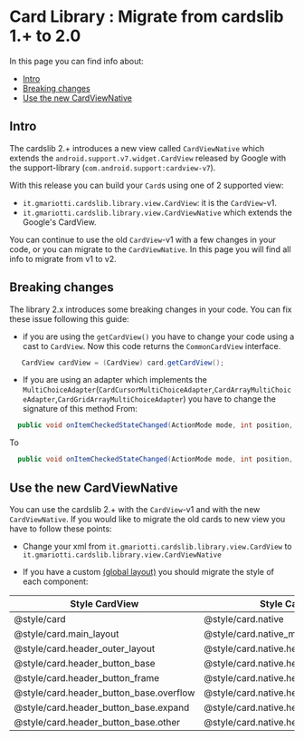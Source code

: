 # Card Library : Migrate from cardslib 1.+ to 2.0

In this page you can find info about:

* [Intro](#intro)
* [Breaking changes](#breaking-changes)
* [Use the new CardViewNative](#use-the-new-cardviewnative)

## Intro

The cardslib 2.+ introduces a new view called `CardViewNative` which extends the `android.support.v7.widget.CardView` released by Google with the support-library
 (`com.android.support:cardview-v7`). 

With this release you can build your `Card`s using one of 2 supported view:
* `it.gmariotti.cardslib.library.view.CardView`: it is the `CardView`-v1. 
* `it.gmariotti.cardslib.library.view.CardViewNative` which extends the Google's CardView.

You can continue to use the old `CardView`-v1 with a few changes in your code, or you can migrate to the `CardViewNative`.
In this page you will find all info to migrate from v1 to v2.


## Breaking changes

The library 2.x introduces some breaking changes in your code. You can fix these issue following this guide:

* if you are using the `getCardView()` you have to change your code using a cast to `CardView`. Now this code returns the `CommonCardView` interface.
``` java
   CardView cardView = (CardView) card.getCardView();
``` 

* If you are using an adapter which implements the `MultiChoiceAdapter`(`CardCursorMultiChoiceAdapter`,`CardArrayMultiChoiceAdapter`,`CardGridArrayMultiChoiceAdapter`) you have to change the signature of this method
From:
``` java
  public void onItemCheckedStateChanged(ActionMode mode, int position, long id, boolean checked, CardView cardView, Card card)
```
To
```java
  public void onItemCheckedStateChanged(ActionMode mode, int position, long id, boolean checked, CommonCardView cardView, Card card) {
```


## Use the new CardViewNative

You can use the cardslib 2.+ with the `CardView`-v1 and with the new `CardViewNative`.
If you would like to migrate the old cards to new view you have to follow these points:

* Change your xml from `it.gmariotti.cardslib.library.view.CardView` to `it.gmariotti.cardslib.library.view.CardViewNative`

* If you have a custom [(global layout)](/doc/OVERVIEW.md) you should migrate the style of each component:

| Style CardView                          | Style CardViewNative                           | 
| --------------------------------------- |------------------------------------------------| 
| @style/card                             | @style/card.native                             | 
| @style/card.main_layout                 | @style/card.native_main_layout                 | 
| @style/card.header_outer_layout         | @style/card.native.header_outer_layout         | 
| @style/card.header_button_base          | @style/card.native.header_button_base          |
| @style/card.header_button_frame         | @style/card.native.header_button_frame         |
| @style/card.header_button_base.overflow | @style/card.native.header_button_base.overflow |
| @style/card.header_button_base.expand   | @style/card.native.header_button_base.expand   |
| @style/card.header_button_base.other    | @style/card.native.header_button_base.other    |

